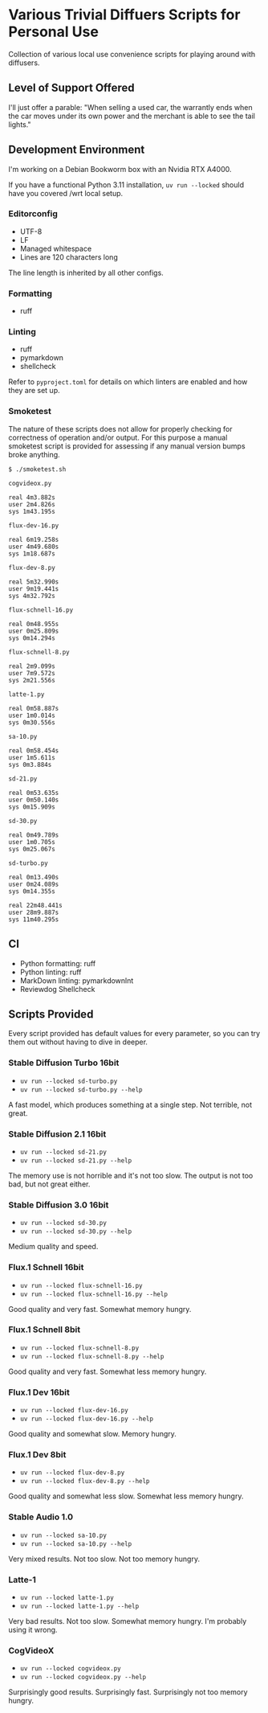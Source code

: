 # Various Trivial Diffuers Scripts for Personal Use

Collection of various local use convenience scripts for playing around with diffusers.

## Level of Support Offered

I'll just offer a parable: "When selling a used car, the warrantly ends when the car moves under its own power and the
merchant is able to see the tail lights."

## Development Environment

I'm working on a Debian Bookworm box with an Nvidia RTX A4000.

If you have a functional Python 3.11 installation, `uv run --locked` should have you covered /wrt local setup.

### Editorconfig

* UTF-8
* LF
* Managed whitespace
* Lines are 120 characters long

The line length is inherited by all other configs.

### Formatting

* ruff

### Linting

* ruff
* pymarkdown
* shellcheck

Refer to `pyproject.toml` for details on which linters are enabled and how they are set up.

### Smoketest

The nature of these scripts does not allow for properly checking for correctness of operation and/or output. For this
purpose a manual smoketest script is provided for assessing if any manual version bumps broke anything.

```console
$ ./smoketest.sh

cogvideox.py

real 4m3.882s
user 2m4.826s
sys 1m43.195s

flux-dev-16.py

real 6m19.258s
user 4m49.680s
sys 1m18.687s

flux-dev-8.py

real 5m32.990s
user 9m19.441s
sys 4m32.792s

flux-schnell-16.py

real 0m48.955s
user 0m25.809s
sys 0m14.294s

flux-schnell-8.py

real 2m9.099s
user 7m9.572s
sys 2m21.556s

latte-1.py

real 0m58.887s
user 1m0.014s
sys 0m30.556s

sa-10.py

real 0m58.454s
user 1m5.611s
sys 0m3.884s

sd-21.py

real 0m53.635s
user 0m50.140s
sys 0m15.909s

sd-30.py

real 0m49.789s
user 1m0.705s
sys 0m25.067s

sd-turbo.py

real 0m13.490s
user 0m24.089s
sys 0m14.355s

real 22m48.441s
user 28m9.887s
sys 11m40.295s
```

## CI

* Python formatting: ruff
* Python linting: ruff
* MarkDown linting: pymarkdownlnt
* Reviewdog Shellcheck

## Scripts Provided

Every script provided has default values for every parameter, so you can try them out without having to dive in deeper.

### Stable Diffusion Turbo 16bit

* `uv run --locked sd-turbo.py`
* `uv run --locked sd-turbo.py --help`

A fast model, which produces something at a single step. Not terrible, not great.

### Stable Diffusion 2.1 16bit

* `uv run --locked sd-21.py`
* `uv run --locked sd-21.py --help`

The memory use is not horrible and it's not too slow. The output is not too bad, but not great either.

### Stable Diffusion 3.0 16bit

* `uv run --locked sd-30.py`
* `uv run --locked sd-30.py --help`

Medium quality and speed.

### Flux.1 Schnell 16bit

* `uv run --locked flux-schnell-16.py`
* `uv run --locked flux-schnell-16.py --help`

Good quality and very fast. Somewhat memory hungry.

### Flux.1 Schnell 8bit

* `uv run --locked flux-schnell-8.py`
* `uv run --locked flux-schnell-8.py --help`

Good quality and very fast. Somewhat less memory hungry.

### Flux.1 Dev 16bit

* `uv run --locked flux-dev-16.py`
* `uv run --locked flux-dev-16.py --help`

Good quality and somewhat slow. Memory hungry.

### Flux.1 Dev 8bit

* `uv run --locked flux-dev-8.py`
* `uv run --locked flux-dev-8.py --help`

Good quality and somewhat less slow. Somewhat less memory hungry.

### Stable Audio 1.0

* `uv run --locked sa-10.py`
* `uv run --locked sa-10.py --help`

Very mixed results. Not too slow. Not too memory hungry.

### Latte-1

* `uv run --locked latte-1.py`
* `uv run --locked latte-1.py --help`

Very bad results. Not too slow. Somewhat memory hungry. I'm probably using it wrong.

### CogVideoX

* `uv run --locked cogvideox.py`
* `uv run --locked cogvideox.py --help`

Surprisingly good results. Surprisingly fast. Surprisingly not too memory hungry.
